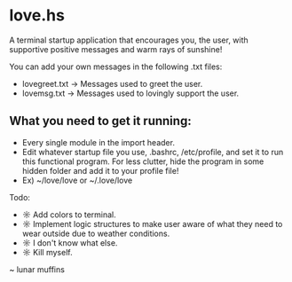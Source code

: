 # love.hs
A terminal startup application that encourages you, the user, with supportive positive messages and warm rays of sunshine!

You can add your own messages in the following .txt files:
* lovegreet.txt -> Messages used to greet the user.
* lovemsg.txt    -> Messages used to lovingly support the user. 

## What you need to get it running:
* Every single module in the import header.
* Edit whatever startup file you use, .bashrc, /etc/profile, and set it to run this functional program. For less clutter, hide the program in some hidden folder and add it to your profile file! 
* Ex) ~/love/love or ~/.love/love

Todo:

* ☼ Add colors to terminal.
* ☼ Implement logic structures to make user aware of what they need to wear outside due to weather conditions.
* ☼ I don't know what else.
* ☼ Kill myself.

~ lunar muffins
